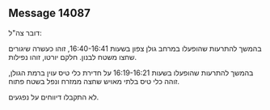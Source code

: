 ## Message 14087

דובר צה"ל:

בהמשך להתרעות שהופעלו במרחב גולן צפון בשעות 16:40-16:41, זוהו כעשרה שיגורים שחצו משטח לבנון. חלקם יורטו, זוהו נפילות. 

בהמשך להתרעות שהופעלו בשעות 16:19-16:21 על חדירת כלי טיס עוין ברמת הגולן, זוהה כלי טיס בלתי מאויש שחצה ממזרח ונפל בשטח פתוח. 

לא התקבלו דיווחים על נפגעים.

